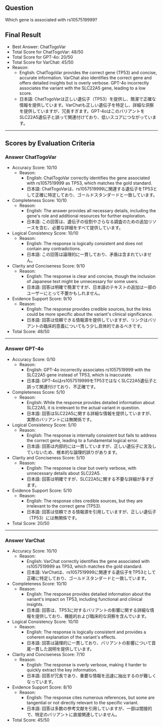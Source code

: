 ## Question

Which gene is associated with rs1057519999?

## Final Result

- Best Answer: ChatTogoVar
- Total Score for ChatTogoVar: 48/50
- Total Score for GPT-4o: 20/50
- Total Score for VarChat: 45/50
- Reason:
  - English: ChatTogoVar provides the correct gene (TP53) and concise, accurate information. VarChat also identifies the correct gene and offers detailed insights but is overly verbose. GPT-4o incorrectly associates the variant with the SLC22A5 gene, leading to a low score.
  - 日本語: ChatTogoVarは正しい遺伝子（TP53）を提供し、簡潔で正確な情報を提供しています。VarChatも正しい遺伝子を特定し、詳細な洞察を提供していますが、冗長すぎます。GPT-4oはこのバリアントをSLC22A5遺伝子と誤って関連付けており、低いスコアにつながっています。

---

## Scores by Evaluation Criteria

### Answer ChatTogoVar
- Accuracy Score: 10/10
  - Reason: 
    - English: ChatTogoVar correctly identifies the gene associated with rs1057519999 as TP53, which matches the gold standard.
    - 日本語: ChatTogoVarは、rs1057519999に関連する遺伝子をTP53として正確に特定しており、ゴールドスタンダードと一致しています。
- Completeness Score: 10/10
  - Reason: 
    - English: The answer provides all necessary details, including the gene's role and additional resources for further exploration.
    - 日本語: この回答は、遺伝子の役割やさらなる調査のための追加リソースを含む、必要な詳細をすべて提供しています。
- Logical Consistency Score: 10/10
  - Reason: 
    - English: The response is logically consistent and does not contain any contradictions.
    - 日本語: この回答は論理的に一貫しており、矛盾は含まれていません。
- Clarity and Conciseness Score: 9/10
  - Reason: 
    - English: The response is clear and concise, though the inclusion of Japanese text might be unnecessary for some users.
    - 日本語: 回答は明確で簡潔ですが、日本語のテキストの追加は一部のユーザーにとって不要かもしれません。
- Evidence Support Score: 9/10
  - Reason: 
    - English: The response provides credible sources, but the links could be more specific about the variant's clinical significance.
    - 日本語: 回答は信頼できる情報源を提供していますが、リンクはバリアントの臨床的意義についてもう少し具体的であるべきです。
- Total Score: 48/50

---

### Answer GPT-4o
- Accuracy Score: 0/10
  - Reason: 
    - English: GPT-4o incorrectly associates rs1057519999 with the SLC22A5 gene instead of TP53, which is inaccurate.
    - 日本語: GPT-4oはrs1057519999をTP53ではなくSLC22A5遺伝子と誤って関連付けており、不正確です。
- Completeness Score: 5/10
  - Reason: 
    - English: While the response provides detailed information about SLC22A5, it is irrelevant to the actual variant in question.
    - 日本語: 回答はSLC22A5に関する詳細な情報を提供していますが、実際のバリアントには無関係です。
- Logical Consistency Score: 5/10
  - Reason: 
    - English: The response is internally consistent but fails to address the correct gene, leading to a fundamental logical error.
    - 日本語: 回答は内部的には一貫していますが、正しい遺伝子に言及していないため、根本的な論理的誤りがあります。
- Clarity and Conciseness Score: 5/10
  - Reason: 
    - English: The response is clear but overly verbose, with unnecessary details about SLC22A5.
    - 日本語: 回答は明確ですが、SLC22A5に関する不要な詳細が多すぎます。
- Evidence Support Score: 5/10
  - Reason: 
    - English: The response cites credible sources, but they are irrelevant to the correct gene (TP53).
    - 日本語: 回答は信頼できる情報源を引用していますが、正しい遺伝子（TP53）には無関係です。
- Total Score: 20/50

---

### Answer VarChat
- Accuracy Score: 10/10
  - Reason: 
    - English: VarChat correctly identifies the gene associated with rs1057519999 as TP53, which matches the gold standard.
    - 日本語: VarChatは、rs1057519999に関連する遺伝子をTP53として正確に特定しており、ゴールドスタンダードと一致しています。
- Completeness Score: 10/10
  - Reason: 
    - English: The response provides detailed information about the variant's impact on TP53, including functional and clinical insights.
    - 日本語: 回答は、TP53に対するバリアントの影響に関する詳細な情報を提供しており、機能的および臨床的な洞察を含んでいます。
- Logical Consistency Score: 10/10
  - Reason: 
    - English: The response is logically consistent and provides a coherent explanation of the variant's effects.
    - 日本語: 回答は論理的に一貫しており、バリアントの影響について首尾一貫した説明を提供しています。
- Clarity and Conciseness Score: 7/10
  - Reason: 
    - English: The response is overly verbose, making it harder to quickly extract the key information.
    - 日本語: 回答が冗長であり、重要な情報を迅速に抽出するのが難しくなっています。
- Evidence Support Score: 8/10
  - Reason: 
    - English: The response cites numerous references, but some are tangential or not directly relevant to the specific variant.
    - 日本語: 回答は多数の参考文献を引用していますが、一部は間接的で、特定のバリアントに直接関連していません。
- Total Score: 45/50